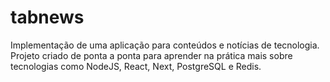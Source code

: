 # tabnews

Implementação de uma aplicação para conteúdos e notícias de tecnologia. Projeto criado de ponta a ponta para aprender na prática mais sobre tecnologias como NodeJS, React, Next, PostgreSQL e Redis.
